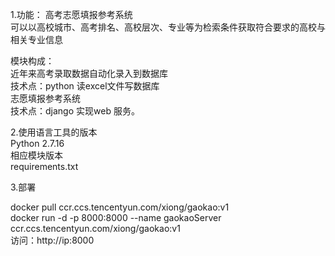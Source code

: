  1.功能：
  高考志愿填报参考系统  
  可以以高校城市、高考排名、高校层次、专业等为检索条件获取符合要求的高校与相关专业信息
  
 模块构成：  
  近年来高考录取数据自动化录入到数据库  
    技术点：python 读excel文件写数据库  
  志愿填报参考系统  
    技术点：django 实现web 服务。  
    
  
 2.使用语言工具的版本  
  Python 2.7.16  
  相应模块版本  
  requirements.txt   


  3.部署
  
  docker pull ccr.ccs.tencentyun.com/xiong/gaokao:v1  
  docker run -d -p 8000:8000 --name gaokaoServer ccr.ccs.tencentyun.com/xiong/gaokao:v1  
  访问：http://ip:8000  
